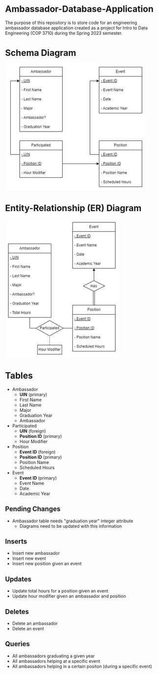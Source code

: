 # Ambassador-Database-Application
The purpose of this repository is to store code for an engineering ambassador database application created as a project for Intro to Data Engineering (COP 3710) during the Spring 2023 semester.

# Schema Diagram
![image](database_schema.png)

# Entity-Relationship (ER) Diagram 
![image](database_entity_relation_diagram.png)

# Tables
- Ambassador 
   - **UIN** (primary)
   - First Name
   - Last Name
   - Major
   - Graduation Year
   - Ambassador
- Participated 
   - **UIN** (foreign)
   - **Position ID** (primary)
   - Hour Modifier
- Position 
   - **Event ID** (foreign)
   - **Position ID** (primary)
   - Position Name
   - Scheduled Hours
- Event 
   - **Event ID** (primary)
   - Event Name
   - Date
   - Academic Year

## Pending Changes
- Ambassador table needs "graduation year" integer attribute
   - Diagrams need to be updated with this information 

## Inserts
- Insert new ambassador
- Insert new event
- Insert new position given an event

## Updates
- Update total hours for a position given an event
- Update hour modifier given an ambassador and position

## Deletes
- Delete an ambassador
- Delete an event

## Queries
- All ambassadors graduating a given year
- All ambassadors helping at a specific event 
- All ambassadors helping in a certain positon (during a specific event) 




